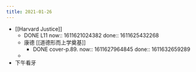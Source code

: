 ```yaml
---
title: 2021-01-26
---
```


- [[Harvard Justice]]
    - DONE  L11
      now:: 1611621024382
      done:: 1611625432268
    - 康德 [[道德形而上学奠基]]
        - DONE cover-p.89.
          now:: 1611627964845
          done:: 1611632659289
    -
- 下午看牙